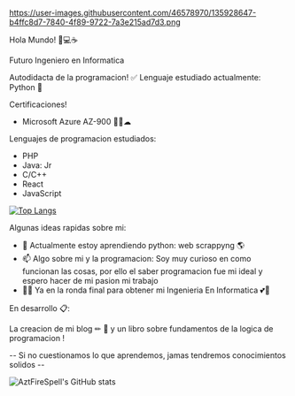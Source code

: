 https://user-images.githubusercontent.com/46578970/135928647-b4ffc8d7-7840-4f89-9722-7a3e215ad7d3.png

Hola Mundo! 🍕💻☕

Futuro Ingeniero en Informatica

Autodidacta de la programacion! ✅ Lenguaje estudiado actualmente: Python 🐍

Certificaciones! 
- Microsoft Azure AZ-900 🐱‍👤☁

Lenguajes de programacion estudiados:
* PHP 
* Java: Jr
* C/C++
* React
* JavaScript

[![Top Langs](https://github-readme-stats.vercel.app/api/top-langs/?username=aztfirespell&layout=compact)](https://github.com/aztfirespell/github-readme-stats)

Algunas ideas rapidas sobre mi:

- 🌱 Actualmente estoy aprendiendo python: web scrappyng 🌎
- 📫 Algo sobre mi y la programacion: Soy muy curioso en como funcionan las cosas, 
  por ello el saber programacion fue mi ideal y espero hacer de mi pasion mi trabajo
- 👨‍🎓 Ya en la ronda final para obtener mi Ingenieria En Informatica 💕💖

En desarrollo 📋:

La creacion de mi blog ✏ 📖 y un libro sobre fundamentos de la logica de programacion !

   -- Si no cuestionamos lo que aprendemos, jamas tendremos conocimientos solidos --

![AztFireSpell's GitHub stats](https://github-readme-stats.vercel.app/api?username=aztfirespell&theme=vue&show_icons=true)
